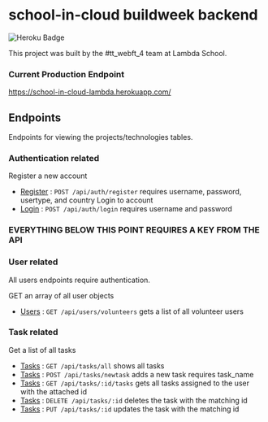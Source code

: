 # school-in-cloud buildweek backend
![Heroku Badge](http://heroku-badge.herokuapp.com/?app=school-in-cloud-lambda)

This project was built by the #tt_webft_4 team at Lambda School.

### Current Production Endpoint
https://school-in-cloud-lambda.herokuapp.com/

## Endpoints

Endpoints for viewing the projects/technologies tables.

### Authentication related

Register a new account
* [Register](REGISTER.md) : `POST /api/auth/register` requires username, password, usertype, and country
Login to account
* [Login](LOGIN.md) : `POST /api/auth/login`
requires username and password


### EVERYTHING BELOW THIS POINT REQUIRES A KEY FROM THE API ###


### User related

All users endpoints require authentication.

GET an array of all user objects
* [Users](USERS.md) : `GET /api/users/volunteers`
gets a list of all volunteer users


### Task related
Get a list of all tasks
* [Tasks](TASKS.md) : `GET /api/tasks/all`
shows all tasks
* [Tasks](TASKS.md) : `POST /api/tasks/newtask`
adds a new task requires task_name
* [Tasks](TASKS.md) : `GET /api/tasks/:id/tasks`
gets all tasks assigned to the user with the attached id
* [Tasks](TASKS.md) : `DELETE /api/tasks/:id`
deletes the task with the matching id
* [Tasks](TASKS.md) : `PUT /api/tasks/:id`
updates the task with the matching id

